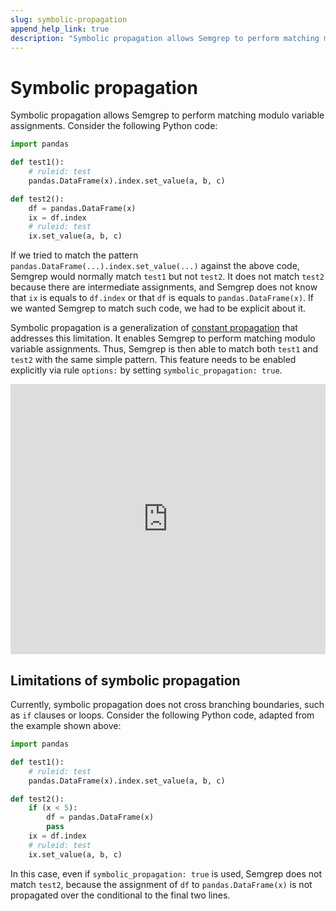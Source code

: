 ```yaml
---
slug: symbolic-propagation
append_help_link: true
description: "Symbolic propagation allows Semgrep to perform matching modulo variable assignments."
---
```


# Symbolic propagation

Symbolic propagation allows Semgrep to perform matching modulo variable assignments. Consider the following Python code:

```python
import pandas

def test1():
    # ruleid: test
    pandas.DataFrame(x).index.set_value(a, b, c)

def test2():
    df = pandas.DataFrame(x)
    ix = df.index
    # ruleid: test
    ix.set_value(a, b, c)
```

If we tried to match the pattern `pandas.DataFrame(...).index.set_value(...)` against the above code, Semgrep would normally match `test1` but not `test2`. It does not match `test2` because there are intermediate assignments, and Semgrep does not know that `ix` is equals to `df.index` or that `df` is equals to `pandas.DataFrame(x)`. If we wanted Semgrep to match such code, we had to be explicit about it.

Symbolic propagation is a generalization of [constant propagation](/writing-rules/data-flow/constant-propagation/) that addresses this limitation. It enables Semgrep to perform matching modulo variable assignments. Thus, Semgrep is then able to match both `test1` and `test2` with the same simple pattern. This feature needs to be enabled explicitly via rule `options:` by setting `symbolic_propagation: true`.

<iframe src="https://semgrep.dev/embed/editor?snippet=JeBP" border="0" frameBorder="0" width="100%" height="432"></iframe>

## Limitations of symbolic propagation

Currently, symbolic propagation does not cross branching boundaries, such as `if` clauses or loops. Consider the following Python code, adapted from the example shown above:

```python
import pandas

def test1():
    # ruleid: test
    pandas.DataFrame(x).index.set_value(a, b, c)

def test2():
    if (x < 5):
        df = pandas.DataFrame(x)
        pass
    ix = df.index
    # ruleid: test
    ix.set_value(a, b, c)
```

In this case, even if `symbolic_propagation: true` is used, Semgrep does not match `test2`, because the assignment of `df` to `pandas.DataFrame(x)` is not propagated over the conditional to the final two lines.